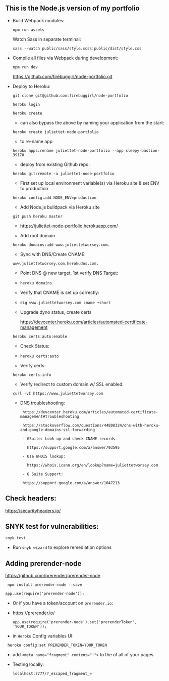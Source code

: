 ## This is the Node.js version of my portfolio

* Build Webpack modules:

   ` npm run assets `

  Watch Sass in separate terminal:

  ` sass --watch public/sass/style.scss:public/dist/style.css
  `

* Compile all files via Webpack during development:

    ` npm run dev `

   https://github.com/firebuggirl/node-portfolio.git

* Deploy to Heroku:

   ` git clone git@github.com:firebuggirl/node-portfolio `

   ` heroku login `

   ` heroku create `


   *  can also bypass the above by naming your application from the start:

   ` heroku create juliettet-node-portfolio `



   * to re-name app

   ` heroku apps:rename juliettet-node-portfolio --app sleepy-bastion-39170 `

   * deploy from existing Github repo:

   ` heroku git:remote -a juliettet-node-portfolio `

   * First set up local environment variable(s) via Heroku site & set ENV to  production

   ` heroku config:add NODE_ENV=production `

   * Add Node.js buildpack via Heroku site

   ` git push heroku master `

   * https://juliettet-node-portfolio.herokuapp.com/

   * Add root domain

   ` heroku domains:add www.juliettetworsey.com. `

   * Sync with DNS/Create CNAME:

   ` www.juliettetworsey.com.herokudns.com. `

   * Point DNS @ new target, 1st verify DNS Target:

   * ` heroku domains `

   * Verify that CNAME is set up correctly:

   * ` dig www.juliettetworsey.com cname +short `

   * Upgrade dyno status, create certs

     https://devcenter.heroku.com/articles/automated-certificate-management

   ` heroku certs:auto:enable `

   * Check Status:

   * ` heroku certs:auto `

   * Verify certs:

   ` heroku certs:info `

   * Verify redirect to custom domain w/ SSL enabled:

   ` curl -vI https://www.juliettetworsey.com `

   - DNS troubleshooting:

          https://devcenter.heroku.com/articles/automated-certificate-management#troubleshooting

          https://stackoverflow.com/questions/44808324/dns-with-heroku-and-google-domains-ssl-forwarding

          - GSuite: Look up and check CNAME records

            https://support.google.com/a/answer/93595

          - Use WHOIS lookup:

            https://whois.icann.org/en/lookup?name=juliettetworsey.com

          - G Suite Support:

          https://support.google.com/a/answer/1047213


## Check headers:

https://securityheaders.io/


## SNYK test for vulnerabilities:

` snyk test `

- Run `snyk wizard` to explore remediation options


## Adding prerender-node

https://github.com/prerender/prerender-node

  `  npm install prerender-node --save `

  ` app.use(require('prerender-node')); `

  - Or if you have a token/account on `prerender.io`:

  - https://prerender.io/

      ` app.use(require('prerender-node').set('prerenderToken', 'YOUR_TOKEN')); `

  - in `Heroku` Config variables UI:

 `  heroku config:set PRERENDER_TOKEN=YOUR_TOKEN `


  -  add ` <meta name="fragment" content="!"> ` to the <head> of all of your pages

  * Testing locally:


      ` localhost:7777/?_escaped_fragment_= `
